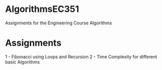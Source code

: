 # AlgorithmsEC351
Assignments for the Engineering Course Algorithms

# Assignments
1 - Fibonacci using Loops and Recursion
2 - Time Complexity for different basic Algorithms
